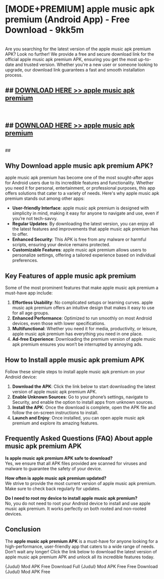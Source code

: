 # [MODE+PREMIUM] apple music apk premium (Android App) - Free Download - 9kk5m <br>
<br>
Are you searching for the latest version of the apple music apk premium APK? Look no further! We provide a free and secure download link for the official apple music apk premium APK, ensuring you get the most up-to-date and trusted version. Whether you're a new user or someone looking to upgrade, our download link guarantees a fast and smooth installation process.


## ##  [DOWNLOAD HERE >> apple music apk premium](http://freeplayer.one?title=apple_music_apk_premium&ref=A)
  <br>

##  ## [DOWNLOAD HERE >> apple music apk premium](http://freeplayer.one?title=apple_music_apk_premium&ref=A)
  <br>
  ##



## Why Download apple music apk premium APK?

apple music apk premium has become one of the most sought-after apps for Android users due to its incredible features and functionality. Whether you need it for personal, entertainment, or professional purposes, this app offers solutions that cater to a variety of needs. Here's why apple music apk premium stands out among other apps:

- **User-friendly Interface**: apple music apk premium is designed with simplicity in mind, making it easy for anyone to navigate and use, even if you’re not tech-savvy.
- **Regular Updates**: By downloading the latest version, you can enjoy all the latest features and improvements that apple music apk premium has to offer.
- **Enhanced Security**: This APK is free from any malware or harmful scripts, ensuring your device remains protected.
- **Customizable Features**: apple music apk premium allows users to personalize settings, offering a tailored experience based on individual preferences.

## Key Features of apple music apk premium

Some of the most prominent features that make apple music apk premium a must-have app include:

1. **Effortless Usability**: No complicated setups or learning curves. apple music apk premium offers an intuitive design that makes it easy to use for all age groups.
2. **Enhanced Performance**: Optimized to run smoothly on most Android devices, even those with lower specifications.
3. **Multifunctional**: Whether you need it for media, productivity, or leisure, apple music apk premium has everything you need in one place.
4. **Ad-free Experience**: Downloading the premium version of apple music apk premium ensures you won’t be interrupted by annoying ads.

## How to Install apple music apk premium APK

Follow these simple steps to install apple music apk premium on your Android device:

1. **Download the APK**: Click the link below to start downloading the latest version of apple music apk premium APK.
2. **Enable Unknown Sources**: Go to your phone’s settings, navigate to Security, and enable the option to install apps from unknown sources.
3. **Install the APK**: Once the download is complete, open the APK file and follow the on-screen instructions to install.
4. **Launch and Enjoy**: Once installed, you can open apple music apk premium and explore its amazing features.

## Frequently Asked Questions (FAQ) About apple music apk premium APK

**Is apple music apk premium APK safe to download?**  
Yes, we ensure that all APK files provided are scanned for viruses and malware to guarantee the safety of your device.

**How often is apple music apk premium updated?**  
We strive to provide the most current version of apple music apk premium. Make sure to check back regularly for updates.

**Do I need to root my device to install apple music apk premium?**  
No, you do not need to root your Android device to install and use apple music apk premium. It works perfectly on both rooted and non-rooted devices.

## Conclusion

The **apple music apk premium APK** is a must-have for anyone looking for a high-performance, user-friendly app that caters to a wide range of needs. Don’t wait any longer! Click the link below to download the latest version of apple music apk premium APK and unlock all its incredible features today.

{Judul} Mod APK Free
Download Full {Judul} Mod APK Free
Free Download {Judul} Mod APK Free

